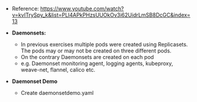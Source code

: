 - Reference: https://www.youtube.com/watch?v=kvITrySpy_k&list=PLl4APkPHzsUUOkOv3i62UidrLmSB8DcGC&index=13

- **Daemonsets:**
  - In previous exercises multiple pods were created using Replicasets. The pods may or may not be created on three different pods.
  - On the contrary Daemonsets are created on each pod
  - e.g. Daemonset monitoring agent, logging agents, kubeproxy, weave-net, flannel, calico etc.   

- **Daemonset Demo**
  - Create daemonsetdemo.yaml  
